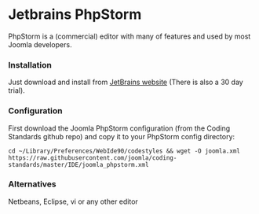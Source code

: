 # Jetbrains PhpStorm

PhpStorm  is a (commercial) editor with many of features and used by most Joomla developers.

### Installation

Just download and install from [JetBrains website](https://www.jetbrains.com/phpstorm/) (There is also a 30 day trial).

### Configuration

First download the Joomla PhpStorm configuration (from the Coding Standards github repo) and copy it to your PhpStorm config directory:

```
cd ~/Library/Preferences/WebIde90/codestyles && wget -O joomla.xml https://raw.githubusercontent.com/joomla/coding-standards/master/IDE/joomla_phpstorm.xml
```



### Alternatives

Netbeans, Eclipse, vi or any other editor